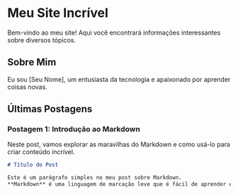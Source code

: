 # Meu Site Incrível

Bem-vindo ao meu site! Aqui você encontrará informações interessantes sobre diversos tópicos.

## Sobre Mim

Eu sou [Seu Nome], um entusiasta da tecnologia e apaixonado por aprender coisas novas.

## Últimas Postagens

### Postagem 1: Introdução ao Markdown

Neste post, vamos explorar as maravilhas do Markdown e como usá-lo para criar conteúdo incrível.

```markdown
# Título do Post

Este é um parágrafo simples no meu post sobre Markdown.
**Markdown** é uma linguagem de marcação leve que é fácil de aprender e usar.
```
